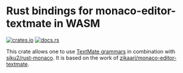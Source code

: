 # Rust bindings for monaco-editor-textmate in WASM

[![crates.io](https://img.shields.io/crates/v/monaco-editor-textmate-web.svg)](https://crates.io/crates/monaco-editor-textmate-web)
[![docs.rs](https://docs.rs/monaco-editor-textmate-web/badge.svg)](https://docs.rs/monaco-editor-textmate-web)

This crate allows one to use [TextMate grammars](https://macromates.com/manual/en/language_grammars) in combination
with [siku2/rust-monaco](https://github.com/siku2/rust-monaco). It is based on the work of [zikaari/monaco-editor-textmate](https://github.com/zikaari/monaco-editor-textmate).
